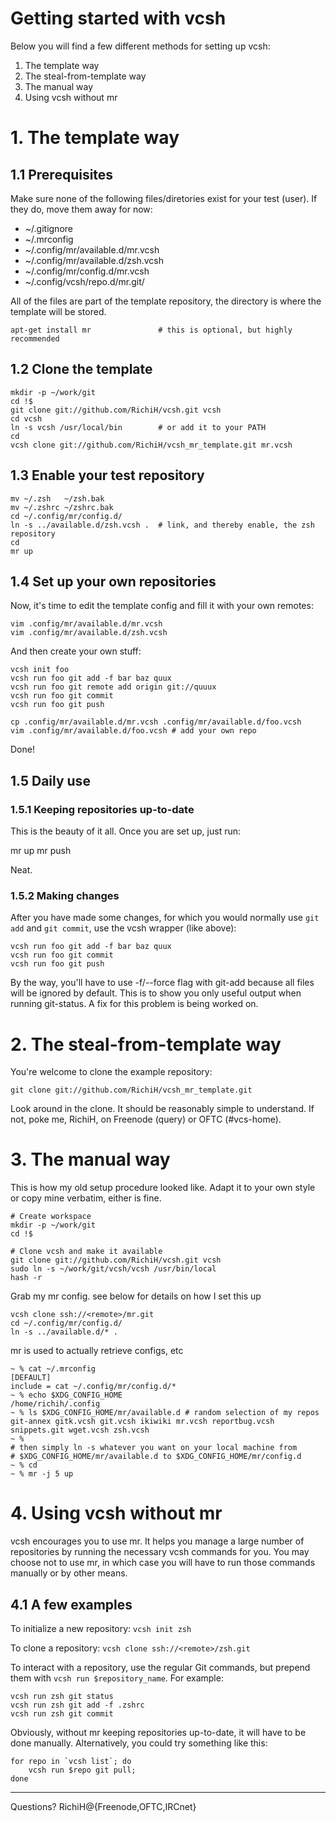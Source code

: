 # Getting started with vcsh #

Below you will find a few different methods for setting up vcsh:

1. The template way
2. The steal-from-template way
3. The manual way
4. Using vcsh without mr

# 1. The template way #

## 1.1 Prerequisites ##

Make sure none of the following files/diretories exist for your test (user). If they do, move them away for now:

* ~/.gitignore
* ~/.mrconfig
* ~/.config/mr/available.d/mr.vcsh
* ~/.config/mr/available.d/zsh.vcsh
* ~/.config/mr/config.d/mr.vcsh
* ~/.config/vcsh/repo.d/mr.git/

All of the files are part of the template repository, the directory is where the template will be stored.

    apt-get install mr               # this is optional, but highly recommended

## 1.2 Clone the template ##

    mkdir -p ~/work/git
    cd !$
    git clone git://github.com/RichiH/vcsh.git vcsh
    cd vcsh
    ln -s vcsh /usr/local/bin        # or add it to your PATH
    cd
    vcsh clone git://github.com/RichiH/vcsh_mr_template.git mr.vcsh

## 1.3 Enable your test repository ##

    mv ~/.zsh   ~/zsh.bak
    mv ~/.zshrc ~/zshrc.bak
    cd ~/.config/mr/config.d/
    ln -s ../available.d/zsh.vcsh .  # link, and thereby enable, the zsh repository
    cd
    mr up

## 1.4 Set up your own repositories ##

Now, it's time to edit the template config and fill it with your own remotes:

    vim .config/mr/available.d/mr.vcsh
    vim .config/mr/available.d/zsh.vcsh

And then create your own stuff:

    vcsh init foo
    vcsh run foo git add -f bar baz quux
    vcsh run foo git remote add origin git://quuux
    vcsh run foo git commit
    vcsh run foo git push

    cp .config/mr/available.d/mr.vcsh .config/mr/available.d/foo.vcsh
    vim .config/mr/available.d/foo.vcsh # add your own repo

Done!

## 1.5 Daily use  ##

### 1.5.1 Keeping repositories up-to-date ###

This is the beauty of it all. Once you are set up, just run:

   mr up
   mr push

Neat.

### 1.5.2 Making changes ###

After you have made some changes, for which you would normally use `git add` and `git commit`, use the vcsh wrapper (like above):

    vcsh run foo git add -f bar baz quux
    vcsh run foo git commit
    vcsh run foo git push

By the way, you'll have to use -f/--force flag with git-add because all files will be ignored by default. This is to show you only useful output when running git-status.
A fix for this problem is being worked on.


# 2. The steal-from-template way #

You're welcome to clone the example repository:

    git clone git://github.com/RichiH/vcsh_mr_template.git

Look around in the clone. It should be reasonably simple to understand. If not, poke me, RichiH, on Freenode (query) or OFTC (#vcs-home).


# 3. The manual way #

This is how my old setup procedure looked like. Adapt it to your own style or copy mine verbatim, either is fine.

    # Create workspace
    mkdir -p ~/work/git
    cd !$

    # Clone vcsh and make it available
    git clone git://github.com/RichiH/vcsh.git vcsh
    sudo ln -s ~/work/git/vcsh/vcsh /usr/bin/local
    hash -r

Grab my mr config. see below for details on how I set this up

    vcsh clone ssh://<remote>/mr.git
    cd ~/.config/mr/config.d/
    ln -s ../available.d/* .


mr is used to actually retrieve configs, etc

    ~ % cat ~/.mrconfig
    [DEFAULT]
    include = cat ~/.config/mr/config.d/*
    ~ % echo $XDG_CONFIG_HOME
    /home/richih/.config
    ~ % ls $XDG_CONFIG_HOME/mr/available.d # random selection of my repos
    git-annex gitk.vcsh git.vcsh ikiwiki mr.vcsh reportbug.vcsh snippets.git wget.vcsh zsh.vcsh
    ~ %
    # then simply ln -s whatever you want on your local machine from
    # $XDG_CONFIG_HOME/mr/available.d to $XDG_CONFIG_HOME/mr/config.d
    ~ % cd
    ~ % mr -j 5 up

# 4. Using vcsh without mr #

vcsh encourages you to use mr.
It helps you manage a large number of repositories by running the necessary vcsh commands for you.
You may choose not to use mr, in which case you will have to run those commands manually or by other means.

## 4.1 A few examples ##

To initialize a new repository: `vcsh init zsh`

To clone a repository: `vcsh clone ssh://<remote>/zsh.git`

To interact with a repository, use the regular Git commands, but prepend them with `vcsh run $repository_name`.
For example:

    vcsh run zsh git status
    vcsh run zsh git add -f .zshrc
    vcsh run zsh git commit

Obviously, without mr keeping repositories up-to-date, it will have to be done manually.
Alternatively, you could try something like this:

    for repo in `vcsh list`; do
        vcsh run $repo git pull;
    done

----------
Questions? RichiH@{Freenode,OFTC,IRCnet}
